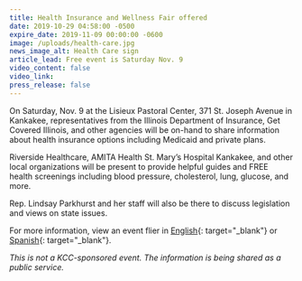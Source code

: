 ```yaml
---
title: Health Insurance and Wellness Fair offered
date: 2019-10-29 04:58:00 -0500
expire_date: 2019-11-09 00:00:00 -0600
image: /uploads/health-care.jpg
news_image_alt: Health Care sign
article_lead: Free event is Saturday Nov. 9
video_content: false
video_link:
press_release: false
---
```


On Saturday, Nov. 9 at the Lisieux Pastoral Center, 371 St. Joseph Avenue in Kankakee, representatives from the Illinois Department of Insurance, Get Covered Illinois, and other agencies will be on-hand to share information about health insurance options including Medicaid and private plans.

Riverside Healthcare, AMITA Health St. Mary’s Hospital Kankakee, and other local organizations will be present to provide helpful guides and FREE health screenings including blood pressure, cholesterol, lung, glucose, and more.

Rep. Lindsay Parkhurst and her staff will also be there to discuss legislation and views on state issues.

For more information, view an event flier in [English](http://www.kcc.edu/Community/Documents/Health-Insurance-and-Wellness-Fair11919.pdf){: target="_blank"} or [Spanish](http://www.kcc.edu/Community/Documents/Health-Insurance-Well-Fair11919-Spanish.pdf){: target="_blank"}.&nbsp;

*This is not a KCC-sponsored event. The information is being shared as a public service.&nbsp;*